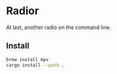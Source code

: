 # Radior

At last, another radio on the command line.

## Install

```bash
brew install mpv
cargo install --path .
```
